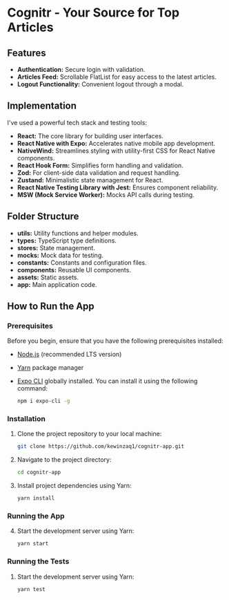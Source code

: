 # Cognitr - Your Source for Top Articles

## Features

- **Authentication:** Secure login with validation.
- **Articles Feed:** Scrollable FlatList for easy access to the latest articles.
- **Logout Functionality:** Convenient logout through a modal.

## Implementation

I've used a powerful tech stack and testing tools:

- **React:** The core library for building user interfaces.
- **React Native with Expo:** Accelerates native mobile app development.
- **NativeWind:** Streamlines styling with utility-first CSS for React Native
  components.
- **React Hook Form:** Simplifies form handling and validation.
- **Zod:** For client-side data validation and request handling.
- **Zustand:** Minimalistic state management for React.
- **React Native Testing Library with Jest:** Ensures component reliability.
- **MSW (Mock Service Worker):** Mocks API calls during testing.

## Folder Structure

- **utils:** Utility functions and helper modules.
- **types:** TypeScript type definitions.
- **stores:** State management.
- **mocks:** Mock data for testing.
- **constants:** Constants and configuration files.
- **components:** Reusable UI components.
- **assets:** Static assets.
- **app:** Main application code.

## How to Run the App

### Prerequisites

Before you begin, ensure that you have the following prerequisites installed:

- [Node.js](https://nodejs.org/) (recommended LTS version)
- [Yarn](https://yarnpkg.com/) package manager
- [Expo CLI](https://docs.expo.dev/get-started/installation/) globally
  installed. You can install it using the following command:

  ```bash
  npm i expo-cli -g
  ```

### Installation

1. Clone the project repository to your local machine:

   ```bash
   git clone https://github.com/kewinzaq1/cognitr-app.git
   ```

2. Navigate to the project directory:

   ```bash
   cd cognitr-app
   ```

3. Install project dependencies using Yarn:

   ```bash
   yarn install
   ```

### Running the App

4. Start the development server using Yarn:

   ```bash
   yarn start
   ```

### Running the Tests

1. Start the development server using Yarn:

   ```bash
   yarn test
   ```
